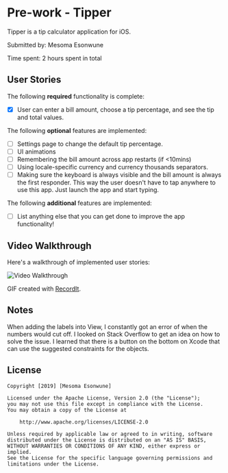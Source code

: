 # Pre-work - Tipper

Tipper is a tip calculator application for iOS.

Submitted by: Mesoma Esonwune

Time spent: 2 hours spent in total

## User Stories

The following **required** functionality is complete:

* [X] User can enter a bill amount, choose a tip percentage, and see the tip and total values.

The following **optional** features are implemented:
* [ ] Settings page to change the default tip percentage.
* [ ] UI animations
* [ ] Remembering the bill amount across app restarts (if <10mins)
* [ ] Using locale-specific currency and currency thousands separators.
* [ ] Making sure the keyboard is always visible and the bill amount is always the first responder. This way the user doesn't have to tap anywhere to use this app. Just launch the app and start typing.

The following **additional** features are implemented:

- [ ] List anything else that you can get done to improve the app functionality!

## Video Walkthrough 

Here's a walkthrough of implemented user stories:

<img src='https://imgur.com/a/8H1n77B' title='Video Walkthrough' width='' alt='Video Walkthrough' />

GIF created with [RecordIt](http://recordit.co/).


## Notes

When adding the labels into View, I constantly got an error of when the numbers would cut off. I looked on Stack Overflow to get an idea on how to solve the issue. I learned that there is a button on the bottom on Xcode that can use the suggested constraints for the objects.

## License

    Copyright [2019] [Mesoma Esonwune]

    Licensed under the Apache License, Version 2.0 (the "License");
    you may not use this file except in compliance with the License.
    You may obtain a copy of the License at

        http://www.apache.org/licenses/LICENSE-2.0

    Unless required by applicable law or agreed to in writing, software
    distributed under the License is distributed on an "AS IS" BASIS,
    WITHOUT WARRANTIES OR CONDITIONS OF ANY KIND, either express or implied.
    See the License for the specific language governing permissions and
    limitations under the License.
